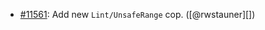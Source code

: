 * [#11561](https://github.com/rubocop/rubocop/pull/11561): Add new `Lint/UnsafeRange` cop. ([@rwstauner][])
